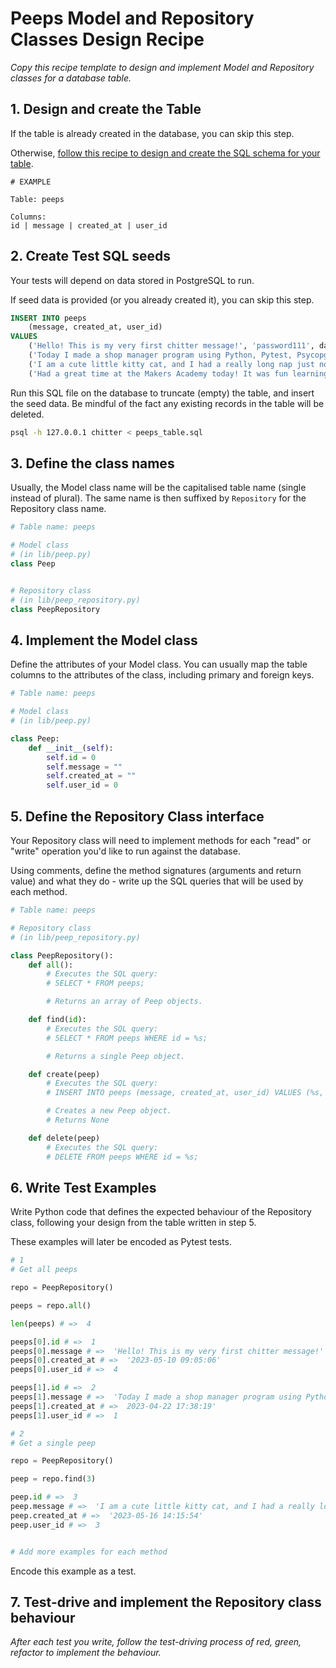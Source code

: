 # Peeps Model and Repository Classes Design Recipe

_Copy this recipe template to design and implement Model and Repository classes for a database table._

## 1. Design and create the Table

If the table is already created in the database, you can skip this step.

Otherwise, [follow this recipe to design and create the SQL schema for your table](./single_table_design_recipe_template.md).

```
# EXAMPLE

Table: peeps

Columns:
id | message | created_at | user_id
```

## 2. Create Test SQL seeds

Your tests will depend on data stored in PostgreSQL to run.

If seed data is provided (or you already created it), you can skip this step.

```sql
INSERT INTO peeps 
    (message, created_at, user_id) 
VALUES 
    ('Hello! This is my very first chitter message!', 'password111', datetime.now(), 4),
    ('Today I made a shop manager program using Python, Pytest, Psycopg and PostgreSQL #100daysofcode', datetime.now(), 1),
    ('I am a cute little kitty cat, and I had a really long nap just now! #toughlife', datetime.now(), 3),
    ('Had a great time at the Makers Academy today! It was fun learning about databases and web apps in Python', datetime.now(), 2);

```

Run this SQL file on the database to truncate (empty) the table, and insert the seed data. Be mindful of the fact any existing records in the table will be deleted.

```bash
psql -h 127.0.0.1 chitter < peeps_table.sql
```

## 3. Define the class names

Usually, the Model class name will be the capitalised table name (single instead of plural). The same name is then suffixed by `Repository` for the Repository class name.

```python
# Table name: peeps

# Model class
# (in lib/peep.py)
class Peep


# Repository class
# (in lib/peep_repository.py)
class PeepRepository

```

## 4. Implement the Model class

Define the attributes of your Model class. You can usually map the table columns to the attributes of the class, including primary and foreign keys.

```python
# Table name: peeps

# Model class
# (in lib/peep.py)

class Peep:
    def __init__(self):
        self.id = 0
        self.message = ""
        self.created_at = ""
        self.user_id = 0
```

## 5. Define the Repository Class interface

Your Repository class will need to implement methods for each "read" or "write" operation you'd like to run against the database.

Using comments, define the method signatures (arguments and return value) and what they do - write up the SQL queries that will be used by each method.

```python
# Table name: peeps

# Repository class
# (in lib/peep_repository.py)

class PeepRepository():
    def all():
        # Executes the SQL query:
        # SELECT * FROM peeps;

        # Returns an array of Peep objects.

    def find(id):
        # Executes the SQL query:
        # SELECT * FROM peeps WHERE id = %s;

        # Returns a single Peep object.

    def create(peep)
        # Executes the SQL query:
        # INSERT INTO peeps (message, created_at, user_id) VALUES (%s, %s, %s);

        # Creates a new Peep object.
        # Returns None

    def delete(peep)
        # Executes the SQL query:
        # DELETE FROM peeps WHERE id = %s;

```

## 6. Write Test Examples

Write Python code that defines the expected behaviour of the Repository class, following your design from the table written in step 5.

These examples will later be encoded as Pytest tests.

```python
# 1
# Get all peeps

repo = PeepRepository()

peeps = repo.all()

len(peeps) # =>  4

peeps[0].id # =>  1
peeps[0].message # =>  'Hello! This is my very first chitter message!'
peeps[0].created_at # =>  '2023-05-10 09:05:06'
peeps[0].user_id # =>  4

peeps[1].id # =>  2
peeps[1].message # =>  'Today I made a shop manager program using Python, Pytest, Psycopg and PostgreSQL #100daysofcode'
peeps[1].created_at # =>  2023-04-22 17:38:19'
peeps[1].user_id # =>  1

# 2
# Get a single peep

repo = PeepRepository()

peep = repo.find(3)

peep.id # =>  3
peep.message # =>  'I am a cute little kitty cat, and I had a really long nap just now! #toughlife'
peep.created_at # =>  '2023-05-16 14:15:54'
peep.user_id # =>  3


# Add more examples for each method
```

Encode this example as a test.


## 7. Test-drive and implement the Repository class behaviour

_After each test you write, follow the test-driving process of red, green, refactor to implement the behaviour._
